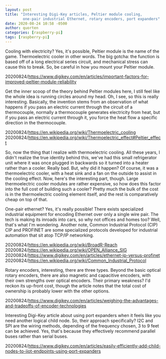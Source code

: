 ```yaml
---
layout: post
title: "Interesting Digi-Key articles, Peltier module cooling,
        one-pair industrial Ethernet, rotary encoders, port expanders"
date: 2020-08-24 10:58 -0500
author: quorten
categories: [raspberry-pi]
tags: [raspberry-pi]
---
```


Cooling with electricity?  Yes, it's possible, Peltier module is the
name of the game.  Thermoelectric cooler in other words.  The big
gotcha: the function is based off of a long electrical series circuit,
and mechanical stress can cause this to break.  So, be careful in how
you mount your Peltier module.

20200824/https://www.digikey.com/en/articles/important-factors-for-improved-peltier-module-reliability

Get the inner scoop of the theory behind Peltier modules here, I still
feel like the whole idea is running circles around my head.  Oh, I
see, so this is really interesting.  Basically, the invention stems
from an observation of what happens if you pass an electric current
through the circuit of a thermocouple, normally a thermocouple
generates electricity from heat, but if you pass an electric current
through it, you force the heat flow a specific direction in the
thermocouple.

20200824/https://en.wikipedia.org/wiki/Thermoelectric_cooling  
20200824/https://en.wikipedia.org/wiki/Thermoelectric_effect#Peltier_effect

<!-- more -->

So, now the thing that I realize with thermoelectric cooling.  All
these years, I didn't realize the true identity behind this, we've had
this small refrigerator unit where it was once plugged in backwards so
it turned into a heater rather than a cooler.  Really bad.  But, why
did it happen?  Of course, it was a thermoelectric cooler, with a heat
sink and a fan on the outside to assist in the cooling effect.  Now,
here's the interesting part, though.  Large thermoelectric cooler
modules are rather expensive, so how does this factor into the full
cost of building such a cooler?  Pretty much the bulk of the cost is
in the thermoelectric cooling element itself, and the rest is
comparatively cheap on top of that.

One-pair ethernet?  Yes, it's really possible!  There exists
specialized industrial equipment for encoding Ethernet over only a
single wire pair.  The tech is making its inroads into cars, so why
not offices and homes too?  Well, that's what I'm wondering.  Another
note, Common Industrial Protocol (CIP) CIP and PROFINET are some
specialized protocols developed for industrial automation that sit
atop TCP/IP networking.

20200824/https://en.wikipedia.org/wiki/BroadR-Reach  
20200824/https://en.wikipedia.org/wiki/OPEN_Alliance_SIG  
20200824/https://www.digikey.com/en/articles/ethernet-ip-versus-profinet  
20200824/https://en.wikipedia.org/wiki/Common_Industrial_Protocol

Rotary encoders, interesting, there are three types.  Beyond the basic
optical rotary encoders, there are also magnetic and capacitive
encoders, with their own strengths over optical encoders.  Their
primary weakness?  I'd reckon its up-front cost, though the article
notes that the total cost of ownership is probably lower with the
other options.

20200824/https://www.digikey.com/en/articles/weighing-the-advantages-and-tradeoffs-of-encoder-technologies

Interesting Digi-Key article about using port expanders when it feels
like you need another logical child node.  So, their approach
specifically?  I2C and SPI are the wiring methods, depending of the
frequency chosen, 3 to 9 feet can be achieved.  Yes, that's because
they effectively recommend parallel buses rather than serial buses.

20200824/https://www.digikey.com/en/articles/easily-efficiently-add-child-nodes-to-iiot-endpoints-using-port-expanders

